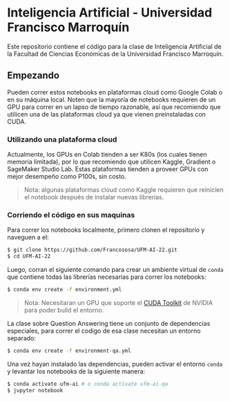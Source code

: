 # Inteligencia Artificial - Universidad Francisco Marroquín

Este repositorio contiene el código para la clase de Inteligencia Artificial de la Facultad de Ciencias Económicas de la Universidad Francisco Marroquín.

## Empezando

Pueden correr estos notebooks en plataformas cloud como Google Colab o en su máquina local. Noten que la mayoría de notebooks requieren de un GPU para correr en un lapso de tiempo razonable, así que recomiendo que utilicen una de las plataformas cloud ya que vienen preinstaladas con CUDA.

### Utilizando una plataforma cloud

Actualmente, los GPUs en Colab tienden a ser K80s (los cuales tienen memoria limitada), por lo que recomiendo que utilicen Kaggle, Gradient o SageMaker Studio Lab. Estas plataformas tienden a proveer GPUs con mejor desempeño como P100s, sin costo.

> Nota: algunas plataformas cloud como Kaggle requieren que reinicien el notebook después de instalar nuevas librerías.

### Corriendo el código en sus maquinas

Para correr los notebooks localmente, primero clonen el repositorio y naveguen a el:

```bash
$ git clone https://github.com/Francososa/UFM-AI-22.git
$ cd UFM-AI-22
```

Luego, corran el siguiente comando para crear un ambiente virtual de `conda` que contiene todas las librerías necesarias para correr los notebooks:

```bash
$ conda env create -f environment.yml
```

> Nota: Necesitaran un GPU que soporte el [CUDA Toolkit](https://developer.nvidia.com/cuda-toolkit) de NVIDIA para poder build el entorno.

La clase sobre Question Answering tiene un conjunto de dependencias especiales, para correr el codigo de esa clase necesitan un entorno separado:

```bash
$ conda env create -f environment-qa.yml
```

Una vez hayan instalado las dependencias, pueden activar el entorno `conda` y levantar los notebooks de la siguiente manera:

```bash
$ conda activate ufm-ai # o conda activate ufm-ai-qa
$ jupyter notebook
```
